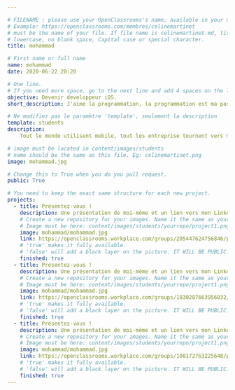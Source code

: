 ```yaml
---

# FILENAME : please use your OpenClassrooms's name, available in your url.
# Example: https://openclassrooms.com/membres/celinemartinet
# must be the name of your file. If file name is celinemartinet.md, title is celinemartinet.
# lowercase, no blank space, Capital case or special character.
title: mohammad

# First name or full name
name: mohammad
date: 2020-06-22 20:20

# One line.
# If you need more space, go to the next line and add 4 spaces on the left, as in 'description'.
objective: Devenir developpeur iOS.
short_description: J'aime la programmation, la programmation est ma passion.

# Ne modifiez pas le paramètre 'template', seulement la description
template: students
description:
    Tout le monde utilisent mobile, tout les entreprise tournent vers mobile pour gérér ses activités,     j'aimerais d'être parmi ces intreprises.

# image must be located in content/images/students
# name should be the same as this file. Eg: celinemartinet.png
image: mohammad.jpg

# Change this to True when you do you pull request.
public: True

# You need to keep the exact same structure for each new project.
projects:
  - title: Présentez-vous !
    description: Une présentation de moi-même et un lien vers mon LinkedIn.
    # Create a new repository for your images. Name it the same as your nickname and profile picture.
    # Image must be here: content/images/students/yourrepo/project1.png
    image: mohammad/mohammad.jpg
    link: https://openclassrooms.workplace.com/groups/205447624756846/posts/210127647622177
    # 'true' makes it fully available.
    # 'false' will add a black layer on the picture. IT WILL BE PUBLIC!
    finished: true
  - title: Présentez-vous !
    description: Une présentation de moi-même et un lien vers mon LinkedIn.
    # Create a new repository for your images. Name it the same as your nickname and profile picture.
    # Image must be here: content/images/students/yourrepo/project1.png
    image: mohammad/mohammad.jpg
    link: https://openclassrooms.workplace.com/groups/1830287663956032/posts/2912711472380307
    # 'true' makes it fully available.
    # 'false' will add a black layer on the picture. IT WILL BE PUBLIC!
    finished: true
  - title: Présentez-vous !
    description: Une présentation de moi-même et un lien vers mon LinkedIn.
    # Create a new repository for your images. Name it the same as your nickname and profile picture.
    # Image must be here: content/images/students/yourrepo/project1.png
    image: mohammad/mohammad.jpg
    link: https://openclassrooms.workplace.com/groups/108172763225648/posts/775289433180641
    # 'true' makes it fully available.
    # 'false' will add a black layer on the picture. IT WILL BE PUBLIC!
    finished: true    
---
```

